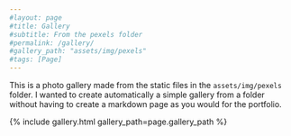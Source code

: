 ```yaml
---
#layout: page
#title: Gallery
#subtitle: From the pexels folder
#permalink: /gallery/
#gallery_path: "assets/img/pexels"
#tags: [Page]
---
```


This is a photo gallery made from the static files in the `assets/img/pexels` folder. 
I wanted to create automatically a simple gallery from a folder without having to create a markdown page as you would for the portfolio.


{% include gallery.html gallery_path=page.gallery_path %}
